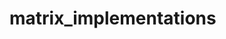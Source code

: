 # matrix_implementations
<!-- Run the following script [matrix_ok.py][https://github.com/QuantumRoboticsURC/matrix_implementations/blob/main/matrix_controller/src/matrix_ok.py]

**==Reminder== you should execute it everytime that the Jetson is turn on:**
`sudo modprobe spidev`
